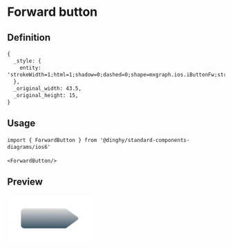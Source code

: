 # Forward button

## Definition

```
{
  _style: { 
    entity: 'strokeWidth=1;html=1;shadow=0;dashed=0;shape=mxgraph.ios.iButtonFw;strokeColor=#444444;fontColor=#ffffff;buttonText=;fontSize=8;fillColor=#dddddd;fillColor2=#3D5565;spacingRight=10;whiteSpace=wrap;align=center;sketch=0;',
  },
  _original_width: 43.5,
  _original_height: 15,
}
```

## Usage

```
import { ForwardButton } from '@dinghy/standard-components-diagrams/ios6'

<ForwardButton/>
```

## Preview

<img src="./forward-button.png" width="200"/>
